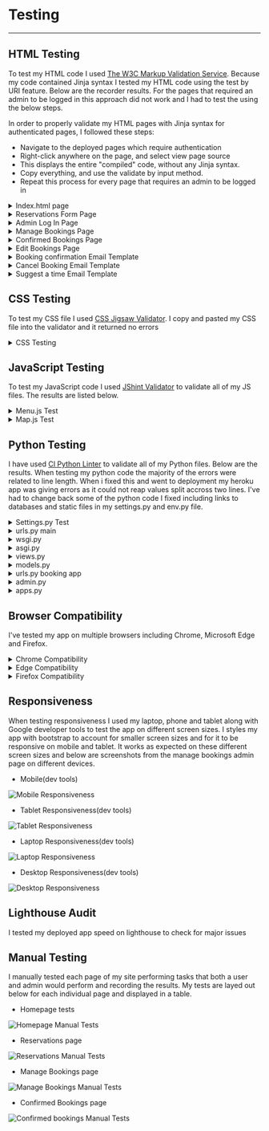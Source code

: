 # Testing
---

## HTML Testing

To test my HTML code I used [The W3C Markup Validation Service](https://validator.w3.org/). Because my code contained Jinja syntax I tested my HTML code using the test by URI feature. Below are the recorder results. For the pages that required an admin to be logged in this approach did not work and I had to test the using the below steps.

In order to properly validate my HTML pages with Jinja syntax for authenticated pages, I followed these steps:

- Navigate to the deployed pages which require authentication
- Right-click anywhere on the page, and select view page source
- This displays the entire "compiled" code, without any Jinja syntax.
- Copy everything, and use the validate by input method.
- Repeat this process for every page that requires an admin to be logged in

<details>
<summary>Index.html page</summary>
<br>
- Errors in first test. 
  
![Homepage Errors](documentation/testing/errors-homepage-html.PNG)

- After fixing these few errors by removing the button tag and just using an a tag, and adding code to my homepage view to populate page title. All tests passed

![No errors on homepage](documentation/testing/no-errors-homepage-html.PNG)

</details>

<details>
<summary>Reservations Form Page</summary>
<br>
- Errors in first test. These were similar to the errors on the homepage and an easy fix
  
![Booking page errors](documentation/testing/errors-bookings-html.PNG)

- After fixing these few errors by adding code to my bookings view to populate page title and removing the role of the form. All tests passed

![No errors on bookings page](documentation/testing/no-errors-bookings.PNG)

</details>

<details>
<summary>Admin Log In Page</summary>
<br>
- Errors in first test on log in page. These were similar to the errors on the homepage and an easy fix
  
![Log in page errors](documentation/testing/admin-log-in-error.PNG)

- After fixing this error by adding code to my log in view to populate page title. All tests passed

![No errors on log in page](documentation/testing/admin-log-in-no-errors.PNG)

</details>

<details>
<summary>Manage Bookings Page</summary>
<br>
- Errors in first test show there is multiple duplicate IDs. This was caused by having an ID value on the card and looping through for multiple cards causing the ID to duplicate.
  
![Manage booking errors](documentation/testing/manage-bookings-errors-html.PNG)

- To fix these errors by changing all the id names to classes

![No errors on manage bookings page](documentation/testing/no-errors-manage-bookings-html.PNG)

</details>

<details>
<summary>Confirmed Bookings Page</summary>
<br>
- No errors were found on my confirmed bookings page.
  
![Confirmed bookings no errors](documentation/testing/no-errors-confirmed-bookings.PNG)

</details>

<details>
<summary>Edit Bookings Page</summary>
<br>
- 3 errors were found on my edit bookings page. Page title as before and an error with the prepopulated code for date and time.
  
![Edit bookings page errors](documentation/testing/edit-bookings-error.PNG)

- After fixing the value of the time and date on my edit bookings form to properly pre populate with the correct format my code passed with no errors

![no errors in bookings page](documentation/testing/no-errors-edit-bookings.PNG)

</details>

<details>
<summary>Booking confirmation Email Template</summary>
<br>
- No errors were found in my booking confirmation email template
  
![No errors in email template](documentation/testing/email-html-no-errors.PNG)

</details>

<details>
<summary>Cancel Booking Email Template</summary>
<br>
- No errors were found in my cancel bookings email template
  
![No errors in cancel booking email template](documentation/testing/cancel-booking-email-no-errors.PNG)

</details>

<details>
<summary>Suggest a time Email Template</summary>
<br>
- No errors were found in my suggest a time email template
  
![No errors in suggested time email template](documentation/testing/suggested-time-email-no-errors.PNG)

</details>


## CSS Testing

To test my CSS file I used [CSS Jigsaw Validator](https://jigsaw.w3.org/css-validator/). I copy and pasted my CSS file into the validator and it returned no errors

<details>
<summary>CSS Testing</summary>
<br>
- No errors were found
  
![No errors in CSS File](documentation/testing/css-no-errors.PNG)

</details>

## JavaScript Testing

To test my JavaScript code I used [JShint Validator](https://jshint.com/) to validate all of my JS files. The results are listed below.

<details>
<summary>Menu.js Test</summary>
<br>
- No errors were found in my menu.js file
  
![No errors in Menu JavaScript file](documentation/testing/menu-js-no-errors.PNG)

</details>

<details>
<summary>Map.js Test</summary>
<br>
- There were a couple of undifined google variables in my JavaScript code. and one unused variable in mymap. These variables are pulled for the Google maps API and my google maps shows on my page without any issue. When trying to fix these errors my map dissapears from my page. I decided to revert back to the code I have so my map shows and try to fix the bug at a later time.
  
![Errors in maps javascript file](documentation/testing/maps-js-errors.PNG)

</details>

## Python Testing

I have used [CI Python Linter](https://pep8ci.herokuapp.com/) to validate all of my Python files. Below are the results. When testing my python code the majority of the errors were related to line length. When i fixed this and went to deployment my heroku app was giving errors as it could not reap values split accross two lines. I've had to change back some of the python code I fixed including links to databases and static files in my settings.py and env.py file.

<details>
<summary>Settings.py Test</summary>
<br>
- There were a couple of errors to do with line length in my settings.py file. When I fixed these errors my code passed 
  
![Errors in settings.py](documentation/testing/settings-py-error.PNG)

- All tests passed

![No errors in settings.py](documentation/testing/settings-py-no-errors.PNG)

</details>

<details>
<summary>urls.py main</summary>
<br>
- There were no errors found in my main urls.py file
  
![No errors in main urls.py](documentation/testing/urls-main-no-errors.PNG)

</details>

<details>
<summary>wsgi.py</summary>
<br>
- There were no errors found in my wsgi.py file
  
![No errors in wsgi.py file](documentation/testing/wysgi-no-errors.PNG)

</details>

<details>
<summary>asgi.py</summary>
<br>
- There were no errors found in my wsgi.py file
  
![No errors in wsgi.py file](documentation/testing/asgi-no-errors.PNG)

</details>

<details>
<summary>views.py</summary>
<br>
- There were errors found in my views.py file for too long line lengths.
  
![Errors in views.py file](documentation/testing/views-py-errors.PNG)

- After fixing the line lengths my tests passed with no errors
  
![No errors in views.py file](documentation/testing/views-py-no-errors.PNG)

</details>

<details>
<summary>models.py</summary>
<br>
- There were no errors found in my models.py file.
  
![No errors in models.py file](documentation/testing/models-py-no-errors.PNG)

</details>

<details>
<summary>urls.py booking app</summary>
<br>
- There were no errors found in my urls.py file in my booking app.
  
![No errors in urls.py booking app file](documentation/testing/urls-booking-no-errors.PNG)

</details>

</details>

<details>
<summary>admin.py</summary>
<br>
- There were no errors found in my admin.py file
  
![No errors in admin.py file](documentation/testing/admin-py-no-errors.PNG)

</details>

<details>
<summary>apps.py</summary>
<br>
- There were no errors found in my apps.py file
  
![No errors in apps.py file](documentation/testing/apps-py-no-errors.PNG)

</details>

## Browser Compatibility

I've tested my app on multiple browsers including Chrome, Microsoft Edge and Firefox.

<details>
<summary>Chrome Compatibility</summary>
<br>
- My app was built using Google chrome and all of my development took place on Google chrome. No issues were found when using this browser and everything is working as expected. My site features work as intended and emails send correctly to users. 
  
![Chrome screenshot](documentation/testing/chrome-compatibility.PNG)

</details>

<details>
<summary>Edge Compatibility</summary>
<br>
- when testing my app on Microsoft edge everything worked as expected. The styles remained consistant and emails sent without issues. There was not any difference in performance when testing on this browser
  
![Edge screenshot](documentation/testing/edge-compatibility.PNG)

</details>

<details>
<summary>Firefox Compatibility</summary>
<br>
- when testing my app on Firefox everything worked as expected. Styles were the same except for the form elements where drop down menus and calenders looked different as expected on a different browser. All my emails and reservations form worked as expected and my alerts popped up when forms were submitted
  
![Firefox screenshot](documentation/testing/firefox-compatibility.PNG)

</details>

## Responsiveness

When testing responsiveness I used my laptop, phone and tablet along with Google developer tools to test the app on different screen sizes. I styles my app with bootstrap to account for smaller screen sizes and for it to be responsive on mobile and tablet. It works as expected on these different screen sizes and below are screenshots from the manage bookings admin page on different devices.

- Mobile(dev tools)

![Mobile Responsiveness](documentation/testing/mobile-responsiveness.PNG)

- Tablet Responsiveness(dev tools)

![Tablet Responsiveness](documentation/testing/tablet-responsiveness.PNG)

- Laptop Responsiveness(dev tools)

![Laptop Responsiveness](documentation/testing/laptop-responsiveness-bookings.PNG)

- Desktop Responsiveness(dev tools)

![Desktop Responsiveness](documentation/testing/large-laptop-resonsiveness.PNG)

## Lighthouse Audit

I tested my deployed app speed on lighthouse to check for major issues

## Manual Testing

I manually tested each page of my site performing tasks that both a user and admin would perform and recording the results. My tests are layed out below for each individual page and displayed in a table.

- Homepage tests

![Homepage Manual Tests](documentation/testing/manual-testing-homepage.PNG)

- Reservations page

![Reservations Manual Tests](documentation/testing/manual-testing-resrvations.PNG)

- Manage Bookings page

![Manage Bookings Manual Tests](documentation/testing/manual-testing-manage-bookings.PNG)

- Confirmed Bookings page

![Confirmed bookings Manual Tests](documentation/testing/manual-testing-confirmed-bookings.PNG)